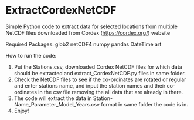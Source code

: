 # ExtractCordexNetCDF
Simple Python code to extract data for selected locations from multiple NetCDF files downloaded from Cordex (https://cordex.org/) website

Required Packages:
glob2
netCDF4
numpy
pandas
DateTime
art

How to run the code:
1) Put the Stations.csv, downloaded Cordex NetCDF files for which data should be extracted and extract_CordexNetCDF.py files in same folder.
2) Check the NetCDF files to see if the co-ordinates are rotated or regular and enter stations name, and input the station names and their co-ordinates in the csv file removing the all data that are already in there. 
3) The code will extract the data in Station-Name_Parameter_Model_Years.csv format in same folder the code is in.
4) Enjoy!
